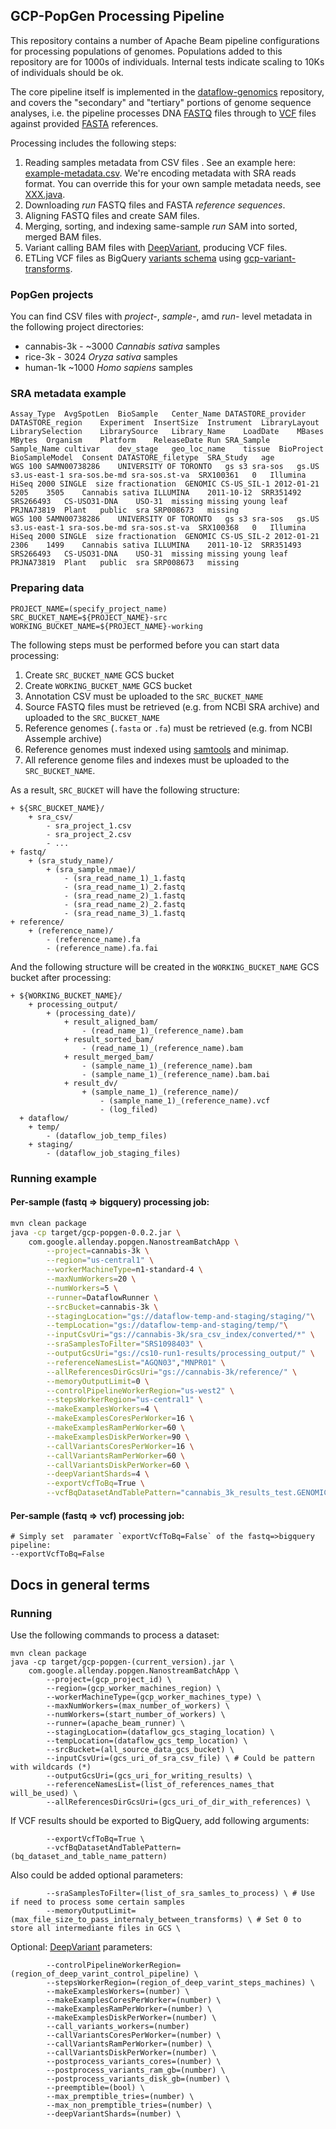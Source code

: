 ## GCP-PopGen Processing Pipeline

This repository contains a number of Apache Beam pipeline configurations for processing populations of genomes. Populations added to this repository are for 1000s of individuals. Internal tests indicate scaling to 10Ks of individuals should be ok.

The core pipeline itself is implemented in the [dataflow-genomics](https://github.com/allenday/dataflow-genomics) repository, and covers the "secondary" and "tertiary" portions of genome sequence analyses, i.e. the pipeline processes DNA [FASTQ](https://en.wikipedia.org/wiki/FASTQ_format) files through to [VCF](https://en.wikipedia.org/wiki/Variant_Call_Format) files against provided [FASTA](https://en.wikipedia.org/wiki/FASTA_format) references.

Processing includes the following steps:
1. Reading samples metadata from CSV files . See an example here: [example-metadata.csv](doc/example-metadata.csv). We're encoding metadata with SRA reads format. You can override this for your own sample metadata needs, see [XXX.java](XXX.java).
2. Downloading *run* FASTQ files and FASTA *reference sequences*.
3. Aligning FASTQ files and create SAM files.
4. Merging, sorting, and indexing same-sample *run* SAM into sorted, merged BAM files.
5. Variant calling BAM files with [DeepVariant](https://github.com/google/deepvariant), producing VCF files.
6. ETLing VCF files as BigQuery [variants schema](https://cloud.google.com/life-sciences/docs/how-tos/bigquery-variants-schema) using [gcp-variant-transforms](https://github.com/googlegenomics/gcp-variant-transforms).

### PopGen projects
You can find CSV files with *project-*, *sample-*, amd *run-* level metadata in the following project directories:
 - cannabis-3k - ~3000 _Cannabis sativa_ samples
 - rice-3k - 3024 _Oryza sativa_ samples
 - human-1k ~1000 _Homo sapiens_ samples

### SRA metadata example
```csv
Assay_Type	AvgSpotLen	BioSample	Center_Name	DATASTORE_provider	DATASTORE_region	Experiment	InsertSize	Instrument	LibraryLayout	LibrarySelection	LibrarySource	Library_Name	LoadDate	MBases	MBytes	Organism	Platform	ReleaseDate	Run	SRA_Sample	Sample_Name	cultivar	dev_stage	geo_loc_name	tissue	BioProject	BioSampleModel	Consent	DATASTORE_filetype	SRA_Study	age
WGS	100	SAMN00738286	UNIVERSITY OF TORONTO	gs s3 sra-sos	gs.US s3.us-east-1 sra-sos.be-md sra-sos.st-va	SRX100361	0	Illumina HiSeq 2000	SINGLE	size fractionation	GENOMIC	CS-US_SIL-1	2012-01-21	5205	3505	Cannabis sativa	ILLUMINA	2011-10-12	SRR351492	SRS266493	CS-USO31-DNA	USO-31	missing	missing	young leaf	PRJNA73819	Plant	public	sra	SRP008673	missing
WGS	100	SAMN00738286	UNIVERSITY OF TORONTO	gs s3 sra-sos	gs.US s3.us-east-1 sra-sos.be-md sra-sos.st-va	SRX100368	0	Illumina HiSeq 2000	SINGLE	size fractionation	GENOMIC	CS-US_SIL-2	2012-01-21	2306	1499	Cannabis sativa	ILLUMINA	2011-10-12	SRR351493	SRS266493	CS-USO31-DNA	USO-31	missing	missing	young leaf	PRJNA73819	Plant	public	sra	SRP008673	missing
```

### Preparing data

```
PROJECT_NAME=(specify_project_name)
SRC_BUCKET_NAME=${PROJECT_NAME}-src
WORKING_BUCKET_NAME=${PROJECT_NAME}-working
```
The following steps must be performed before you can start data processing: 
1. Create `SRC_BUCKET_NAME` GCS bucket
2. Create `WORKING_BUCKET_NAME` GCS bucket
3. Annotation CSV must be uploaded to the `SRC_BUCKET_NAME`
4. Source FASTQ files must be retrieved (e.g. from NCBI SRA archive) and uploaded to the `SRC_BUCKET_NAME`
5. Reference genomes (`.fasta` or `.fa`) must be retrieved (e.g. from NCBI Assemple archive)
6. Reference genomes must indexed using [samtools](http://samtools.sourceforge.net/) and minimap.
7. All reference genome files and indexes must be uploaded to the `SRC_BUCKET_NAME`. 

As a result, `SRC_BUCKET` will have the following structure:  
```lang-none
+ ${SRC_BUCKET_NAME}/
    + sra_csv/
        - sra_project_1.csv
        - sra_project_2.csv
        - ...
+ fastq/
    + (sra_study_name)/
        + (sra_sample_nmae)/
            - (sra_read_name_1)_1.fastq
            - (sra_read_name_1)_2.fastq
            - (sra_read_name_2)_1.fastq
            - (sra_read_name_2)_2.fastq
            - (sra_read_name_3)_1.fastq
+ reference/
    + (reference_name)/
        - (reference_name).fa
        - (reference_name).fa.fai
```

And the following structure will be created in the `WORKING_BUCKET_NAME` GCS bucket after processing:
```lang-none
+ ${WORKING_BUCKET_NAME}/
    + processing_output/
        + (processing_date)/
            + result_aligned_bam/
                - (read_name_1)_(reference_name).bam
            + result_sorted_bam/
                - (read_name_1)_(reference_name).bam
            + result_merged_bam/
                - (sample_name_1)_(reference_name).bam
                - (sample_name_1)_(reference_name).bam.bai
            + result_dv/
                + (sample_name_1)_(reference_name)/
                    - (sample_name_1)_(reference_name).vcf
                    - (log_filed)
  + dataflow/
    + temp/
        - (dataflow_job_temp_files)
    + staging/
        - (dataflow_job_staging_files)
```
### Running example

#### Per-sample (fastq => bigquery) processing job:
```bash
mvn clean package
java -cp target/gcp-popgen-0.0.2.jar \
    com.google.allenday.popgen.NanostreamBatchApp \
        --project=cannabis-3k \
        --region="us-central1" \
        --workerMachineType=n1-standard-4 \
        --maxNumWorkers=20 \
        --numWorkers=5 \
        --runner=DataflowRunner \
        --srcBucket=cannabis-3k \
        --stagingLocation="gs://dataflow-temp-and-staging/staging/"\
        --tempLocation="gs://dataflow-temp-and-staging/temp/"\
        --inputCsvUri="gs://cannabis-3k/sra_csv_index/converted/*" \
        --sraSamplesToFilter="SRS1098403" \
        --outputGcsUri="gs://cs10-run1-results/processing_output/" \
        --referenceNamesList="AGQN03","MNPR01" \
        --allReferencesDirGcsUri="gs://cannabis-3k/reference/" \
        --memoryOutputLimit=0 \
        --controlPipelineWorkerRegion="us-west2" \
        --stepsWorkerRegion="us-central1" \
        --makeExamplesWorkers=4 \
        --makeExamplesCoresPerWorker=16 \
        --makeExamplesRamPerWorker=60 \
        --makeExamplesDiskPerWorker=90 \
        --callVariantsCoresPerWorker=16 \
        --callVariantsRamPerWorker=60 \
        --callVariantsDiskPerWorker=60 \
        --deepVariantShards=4 \
        --exportVcfToBq=True \
        --vcfBqDatasetAndTablePattern="cannabis_3k_results_test.GENOMICS_VARIATIONS_%s"
```

#### Per-sample (fastq => vcf) processing job:
```
# Simply set  paramater `exportVcfToBq=False` of the fastq=>bigquery pipeline:
--exportVcfToBq=False
```

## Docs in general terms

### Running
Use the following commands to process a dataset:

```
mvn clean package
java -cp target/gcp-popgen-(current_version).jar \
    com.google.allenday.popgen.NanostreamBatchApp \
        --project=(gcp_project_id) \
        --region=(gcp_worker_machines_region) \
        --workerMachineType=(gcp_worker_machines_type) \
        --maxNumWorkers=(max_number_of_workers) \
        --numWorkers=(start_number_of_workers) \
        --runner=(apache_beam_runner) \
        --stagingLocation=(dataflow_gcs_staging_location) \
        --tempLocation=(dataflow_gcs_temp_location) \
        --srcBucket=(all_source_data_gcs_bucket) \
        --inputCsvUri=(gcs_uri_of_sra_csv_file) \ # Could be pattern with wildcards (*) 
        --outputGcsUri=(gcs_uri_for_writing_results) \
        --referenceNamesList=(list_of_references_names_that will_be_used) \
        --allReferencesDirGcsUri=(gcs_uri_of_dir_with_references) \
```
If VCF results should be exported to BigQuery, add following arguments:
```
        --exportVcfToBq=True \
        --vcfBqDatasetAndTablePattern=(bq_dataset_and_table_name_pattern)
```

Also could be added optional parameters:
```
        --sraSamplesToFilter=(list_of_sra_samles_to_process) \ # Use if need to process some certain samples
        --memoryOutputLimit=(max_file_size_to_pass_internaly_between_transforms) \ # Set 0 to store all intermediante files in GCS \
```

Optional: [DeepVariant](https://github.com/google/deepvariant) parameters:

```
        --controlPipelineWorkerRegion=(region_of_deep_varint_control_pipeline) \
        --stepsWorkerRegion=(region_of_deep_varint_steps_machines) \
        --makeExamplesWorkers=(number) \
        --makeExamplesCoresPerWorker=(number) \
        --makeExamplesRamPerWorker=(number) \
        --makeExamplesDiskPerWorker=(number) \
        --call_variants_workers=(number)
        --callVariantsCoresPerWorker=(number) \
        --callVariantsRamPerWorker=(number) \
        --callVariantsDiskPerWorker=(number) \
        --postprocess_variants_cores=(number) \
        --postprocess_variants_ram_gb=(number) \
        --postprocess_variants_disk_gb=(number) \
        --preemptible=(bool) \
        --max_premptible_tries=(number) \
        --max_non_premptible_tries=(number) \
        --deepVariantShards=(number) \
```
